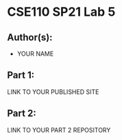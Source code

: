 # CSE110 SP21 Lab 5

## Author(s):
- YOUR NAME

## Part 1:

LINK TO YOUR PUBLISHED SITE

## Part 2:

LINK TO YOUR PART 2 REPOSITORY
